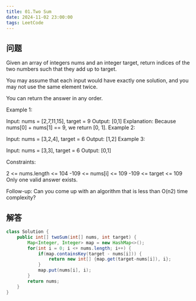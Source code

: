 ```yaml
---
title: 01.Two Sum
date: 2024-11-02 23:00:00
tags: LeetCode
---
```

## 问题
Given an array of integers nums and an integer target, return indices of the two numbers such that they add up to target.

You may assume that each input would have exactly one solution, and you may not use the same element twice.

You can return the answer in any order.

 

Example 1:

Input: nums = [2,7,11,15], target = 9
Output: [0,1]
Explanation: Because nums[0] + nums[1] == 9, we return [0, 1].
Example 2:

Input: nums = [3,2,4], target = 6
Output: [1,2]
Example 3:

Input: nums = [3,3], target = 6
Output: [0,1]
 

Constraints:

2 <= nums.length <= 104
-109 <= nums[i] <= 109
-109 <= target <= 109
Only one valid answer exists.
 

Follow-up: Can you come up with an algorithm that is less than O(n2) time complexity?


## 解答
```java
class Solution {
    public int[] twoSum(int[] nums, int target) {
        Map<Integer, Integer> map = new HashMap<>();
        for(int i = 0; i <+ nums.length; i++) {
            if(map.containsKey(target - nums[i])) {
                return new int[] {map.get(target-nums[i]), i};
            }
            map.put(nums[i], i);
        }  
        return nums;
    }
}
```